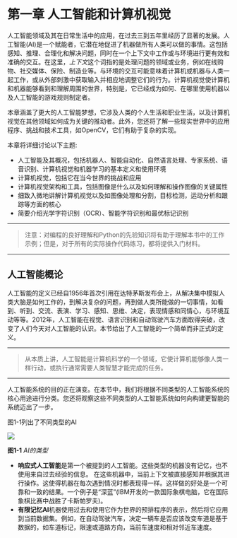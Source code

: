 # 第一章 人工智能和计算机视觉
人工智能领域及其在日常生活中的应用，在过去三到五年里经历了显著的发展。人工智能(AI)是一个赋能者，它潜在地促进了机器做所有人类可以做的事情。这包括感知、推理、合理化和解决问题，同时在一个上下文中工作或与环境进行更有效和准确的交互。在这里，*上下文*这个词指的是处理问题的领域或业务，例如在线购物、社交媒体、保险、制造业等。与环境的交互可能意味着计算机或机器与人类一起工作，或从外部刺激中获取输入并相应地调整它们的行为。计算机视觉使计算机和机器能够看到和理解周围的世界，特别是，它已经成为如何、在哪里使用机器以及人工智能的游戏规则制定者。

本章涵盖了更大的人工智能梦想，它涉及人类的个人生活和职业生活，以及计算机视觉在其他领域如何成为关键的推动者。此外，您还将了解一些现实世界中的应用程序、挑战和技术工具，如OpenCV，它们有助于复杂的实现。

本章将详细讨论以下主题:
- 人工智能及其概况，包括机器人、智能自动化、自然语言处理、专家系统、语音识别、计算机视觉和机器学习的基本定义和使用环境
- 计算机视觉，包括它在当今世界的挑战和应用
- 计算机视觉架构和工具，包括图像是什么以及如何理解和操作图像的关键属性
- 细致入微地讲解计算机视觉以及如图像处理和分割，目标检测，运动分析和跟踪等方面的核心
- 简要介绍光学字符识别（OCR）、智能字符识别和最优标记识别

---
> 注意：对编程的良好理解和Python的先验知识将有助于理解本书中的工作示例；但是，对于所有的实际操作代码练习，都将提供入门材料。
---

## 人工智能概论
人工智能的定义已经自1956年首次引用在达特茅斯发布会上，从解决集中模拟人类大脑是如何工作的，到解决复杂的问题，再到做人类所能做的一切事情，如看到、听到、交流、表演、学习、感知、思维、决定，表现情感和同情心，与环境互动等等。2012年，人工智能在视觉、语言识别和自动驾驶汽车方面取得突破，改变了人们今天对人工智能的认识。本节给出了人工智能的一个简单而非正式的定义。

---
>从本质上讲，人工智能是计算机科学的一个领域，它使计算机能够像人类一样行动，或执行通常需要人类智慧才能完成的任务。
---

人工智能系统的目的正在演变。在本节中，我们将根据不同类型的人工智能系统的核心用途进行分类。您还将观察这些不同类型的人工智能系统如何向构建更智能的系统迈出了一步。

图1-1列出了不同类型的AI

![](http://aichenwei.oss-ap-southeast-1.aliyuncs.com/translation/opencv-python-tutorials/1-1.png?x-oss-process=image/resize,w_300)

**图1-1** *AI的类型*

- **响应式人工智能**是第一个被提到的人工智能。这些类型的机器没有记忆，也不使用来自过去经验的信息。
在这些机器中，当前上下文被直接感知并根据其进行操作。这使得机器在每次遇到情况时都表现得一样。这样做的好处是一个可靠和一致的结果。一个例子是“深蓝”(IBM开发的一款国际象棋电脑，它在国际象棋比赛中战胜了卡斯帕罗夫)。
- **有限记忆AI**机器使用过去和使用它作为世界的预排程序的表示，然后将它应用到当前数据集。例如，在自动驾驶汽车，决定一辆车是否应该改变车道是基于数据的，如车道标记，限速或道路方向，当前车速度和相对邻近车速度。
